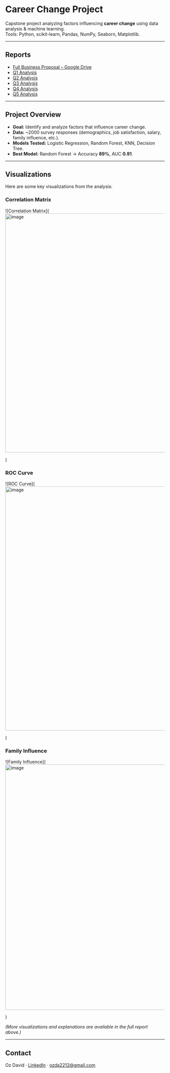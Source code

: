 # Career Change Project

Capstone project analyzing factors influencing **career change** using data analysis & machine learning.  
Tools: Python, scikit-learn, Pandas, NumPy, Seaborn, Matplotlib.

---

## Reports
- [Full Business Proposal – Google Drive](https://drive.google.com/file/d/1ldA6NByaAGfQkBSAUhrDeatKDzyg3hdd/view?usp=sharing)
- [Q1 Analysis](Q1.ipynb)
- [Q2 Analysis](Q2.ipynb)
- [Q3 Analysis](Q3.ipynb)
- [Q4 Analysis](Q4.ipynb)
- [Q5 Analysis](Q5.ipynb)
---

## Project Overview
- **Goal:** Identify and analyze factors that influence career change.  
- **Data:** ~2000 survey responses (demographics, job satisfaction, salary, family influence, etc.).  
- **Models Tested:** Logistic Regression, Random Forest, KNN, Decision Tree.  
- **Best Model:** Random Forest → Accuracy **89%**, AUC **0.91**.  

---

## Visualizations
Here are some key visualizations from the analysis:

### Correlation Matrix
![Correlation Matrix](<img width="1581" height="755" alt="image" src="https://github.com/user-attachments/assets/1e856c25-d786-430a-b4b3-dd066eff993e" />

)


### ROC Curve
![ROC Curve](<img width="1563" height="771" alt="image" src="https://github.com/user-attachments/assets/fc4138c0-9cc2-4806-89ed-851b1b907d5c" />

)

### Family Influence
![Family Influence](<img width="1571" height="775" alt="image" src="https://github.com/user-attachments/assets/e472936d-dfda-4195-8ccb-dcfa8f021897" />

)

*(More visualizations and explanations are available in the full report above.)*
 

---

## Contact
Oz David · [LinkedIn](https://www.linkedin.com/in/oz-david-4b5396312/) · ozda2212@gmail.com
